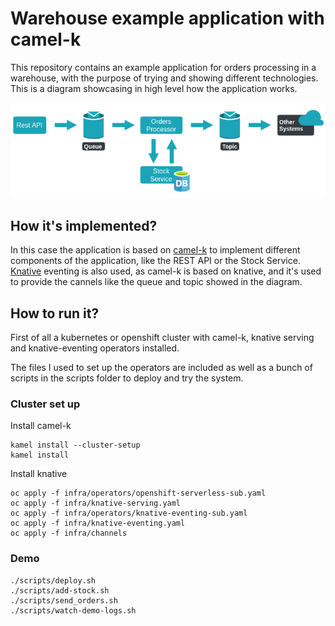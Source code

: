 # Warehouse example application with camel-k

This repository contains an example application for orders processing in a warehouse, with the purpose of trying and showing different technologies. This is a diagram showcasing in high level how the application works.

![app diagram](/img/diagram.png)

## How it's implemented?

In this case the application is based on [camel-k] to implement different components of the application, like the REST API or the Stock Service. [Knative] eventing is also used, as camel-k is based on knative, and it's used to provide the cannels like the queue and topic showed in the diagram.

## How to run it?

First of all a kubernetes or openshift cluster with camel-k, knative serving and knative-eventing operators installed.

The files I used to set up the operators are included as well as a bunch of scripts in the scripts folder to deploy and try the system.

### Cluster set up

Install camel-k
```
kamel install --cluster-setup
kamel install
```
Install knative
```
oc apply -f infra/operators/openshift-serverless-sub.yaml
oc apply -f infra/knative-serving.yaml
oc apply -f infra/operators/knative-eventing-sub.yaml
oc apply -f infra/knative-eventing.yaml
oc apply -f infra/channels
```
### Demo
```
./scripts/deploy.sh
./scripts/add-stock.sh
./scripts/send_orders.sh
./scripts/watch-demo-logs.sh
```


[camel-k]: <https://github.com/apache/camel-k>
[Knative]: <https://knative.dev/>